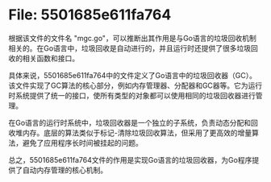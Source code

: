 # File: 5501685e611fa764

根据该文件的文件名 "mgc.go"，可以推断出其作用是与Go语言的垃圾回收机制相关的。在Go语言中，垃圾回收是自动进行的，并且运行时还提供了很多垃圾回收的相关函数和接口。

具体来说，5501685e611fa764中的文件定义了Go语言中的垃圾回收器（GC）。该文件实现了GC算法的核心部分，例如内存管理器、分配器和GC器等。它为运行时系统提供了统一的接口，使所有类型的对象都可以使用相同的垃圾回收器进行管理。

在Go语言的运行时系统中，垃圾回收器是一个独立的子系统，负责动态分配和回收堆内存。底层的算法类似于标记-清除垃圾回收算法，但采用了更高效的增量算法，避免了应用程序长时间被挂起的问题。

总之，5501685e611fa764文件的作用是实现Go语言的垃圾回收器，为Go程序提供了自动内存管理的核心机制。

